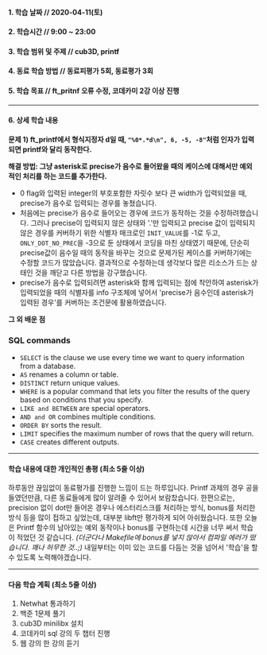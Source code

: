 #### 1. 학습 날짜 // 2020-04-11(토)

#### 2. 학습시간 // 9:00 ~ 23:00

#### 3. 학습 범위 및 주제 // cub3D, printf

#### 4. 동료 학습 방법 // 동료피평가 5회, 동료평가 3회

#### 5. 학습 목표 // ft_pritnf 오류 수정, 코데카미 2강 이상 진행

---

#### 6. 상세 학습 내용

**문제 1) ft_printf에서 형식지정자 d일 때, `"%0*.*d\n", 6, -5, -8"`처럼 인자가 입력되면 printf와 달리 동작한다.**

**해결 방법: 그냥 asterisk로 precise가 음수로 들어왔을 때의 케이스에 대해서만 예외적인 처리를 하는 코드를 추가한다.**

- 0 flag와 입력된 integer의 부호포함한 자릿수 보다 큰 width가 입력되었을 때, precise가 음수로 입력되는 경우를 놓쳤습니다.
- 처음에는 precise가 음수로 들어오는 경우에 코드가 동작하는 것을 수정하려했습니다. 그러나 precise이 입력되지 않은 상태와 '.'만 입력되고 precise 값이 입력되지 않은 경우를 커버하기 위한 식별자 매크로인 `INIT_VALUE`를 -1로 두고, `ONLY_DOT_NO_PREC`을 -3으로 둔 상태에서 코딩을 마친 상태였기 때문에, 단순히 precise값이 음수일 때의 동작을 바꾸는 것으로 문제가된 케이스를 커버하기에는 수정할 코드가 많았습니다.
  결과적으로 수정하는데 생각보다 많은 리소스가 드는 상태인 것을 깨닫고 다른 방법을 강구했습니다.
- precise가 음수로 입력되려면 asterisk와 함께 입력되는 점에 착안하여 asterisk가 입력되었을 때의 식별자를 info 구조체에 넣어서 'precise가 음수인데 asterisk가 입력된 경우'를 커버하는 조건문에 활용하였습니다.

**그 외 배운 점**

### SQL commands

- `SELECT` is the clause we use every time we want to query information from a database.
- `AS` renames a column or table.
- `DISTINCT` return unique values.
- `WHERE` is a popular command that lets you filter the results of the query based on conditions that you specify.
- `LIKE and BETWEEN` are special operators.
- `AND and OR` combines multiple conditions.
- `ORDER BY` sorts the result.
- `LIMIT` specifies the maximum number of rows that the query will return.
- `CASE` creates different outputs.

---

#### 학습 내용에 대한 개인적인 총평 (최소 5줄 이상)

하루동안 끊임없이 동료평가를 진행한 느낌이 드는 하루입니다. Printf 과제의 경우 공을 들였던만큼, 다른 동료들에게 많이 알려줄 수 있어서 보람찼습니다. 한편으로는, precision 없이 dot만 들어온 경우나 에스터리스크를 처리하는 방식, bonus를 처리한 방식 등을 많이 접하고 싶었는데, 대부분 libft만 평가하게 되어 아쉬웠습니다. 또한 오늘은 Printf 함수의 남아있는 예외 동작이나 bonus를 구현하는데 시간을 너무 써서 학습이 적었던 것 같습니다. _(더군다나 Makefile에 bonus를 넣지 않아서 컴파일 에러가 떴습니다. 꽤나 허무한 것..;)_ 내일부터는 이미 있는 코드를 다듬는 것을 넘어서 '학습'을 할 수 있도록 노력해야겠습니다.

---

#### 다음 학습 계획 (최소 5줄 이상)

1. Netwhat 통과하기
2. 백준 1문제 풀기
3. cub3D minilibx 설치
4. 코데카미 sql 강의 두 챕터 진행
5. 웹 강의 한 강의 듣기
